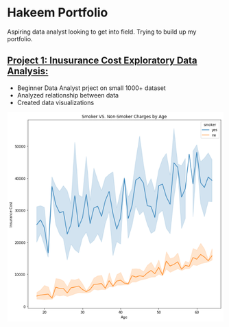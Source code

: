 # Hakeem Portfolio
Aspiring data analyst looking to get into field. Trying to build up my portfolio. 

## [Project 1: Inusurance Cost Exploratory Data Analysis:](https://github.com/Kemo890/Insurance-Cost-EDA/blob/master/us-medical-insurance-costs.ipynb)
* Beginner Data Analyst prject on small 1000+ dataset
* Analyzed relationship between data
* Created data visualizations

![](https://github.com/Kemo890/Hakeem_Portfolio/blob/main/images/output.png?raw=true)
